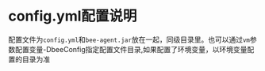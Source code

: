 # config.yml配置说明
配置文件为`config.yml`和`bee-agent.jar`放在一起，同级目录里。也可以通过`vm`参数配置变量-DbeeConfig指定配置文件目录,如果配置了环境变量，以环境变量配置的目录为准